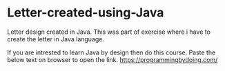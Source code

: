 # Letter-created-using-Java
Letter design created in Java.
This was part of exercise where i have to create the letter in Java language.

If you are intrested to learn Java by design then do this course.
Paste the below text on browser to open the link.
https://programmingbydoing.com/

